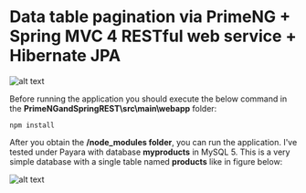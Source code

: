 # Data table pagination via PrimeNG + Spring MVC 4 RESTful web service + Hibernate JPA

![alt text](https://4.bp.blogspot.com/-RlaY9ZL2icE/V4NgL5s4LnI/AAAAAAAAHGg/HKfhcL0PHVUmbJBGYBL1k7Sfrz48ki5HwCLcB/s1600/primeng%2Bspring%2Bhibernate%2Bjpa.png "App")

Before running the application you should execute the below command in the **PrimeNGandSpringREST\src\main\webapp** folder:

```
npm install
```

After you obtain the **/node_modules folder**, you can run the application. I've tested under Payara with database **myproducts** in MySQL 5. This is a very simple database with a single table named **products** like in figure below:

![alt text](https://3.bp.blogspot.com/-Cxm3WGQkh5o/V4NgH5LsidI/AAAAAAAAHGc/zttIusvbX3ImOMKPhpIzKEgP87MyUN-vQCKgB/s1600/mysql%2Bdb%2Bprimeng%2Bspring%2Bmvc%2Bhibernate%2Bjpa.png "myproducts")
